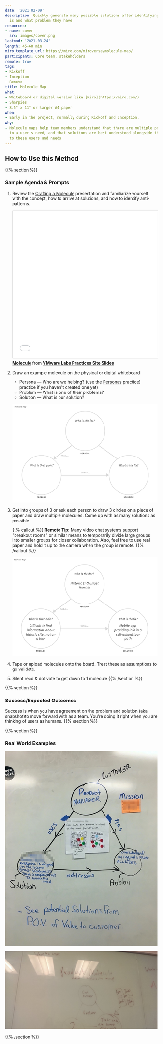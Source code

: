 ```yaml
---
date: '2021-02-09'
description: Quickly generate many possible solutions after identifying who the user
  is and what problem they have
resources:
- name: cover
  src: images/cover.png
lastmod: '2021-03-24'
length: 45-60 min
miro_template_url: https://miro.com/miroverse/molecule-map/
participants: Core team, stakeholders
remote: true
tags:
- Kickoff
- Inception
- Remote
title: Molecule Map
what:
- Whiteboard or digital version like [Miro](https://miro.com/)
- Sharpies
- 8.5" x 11” or larger A4 paper
when:
- Early in the project, normally during Kickoff and Inception.
why:
- Molecule maps help team members understand that there are multiple possible solutions
  to a user’s need, and that solutions are best understood alongside their relationship
  to these users and needs
---
```


## How to Use this Method

{{% section %}}
### Sample Agenda & Prompts
1. Review the [Crafting a Molecule](https://tanzu.vmware.com/content/vmware-tanzu-developer-center-slides/molecule) presentation and familiarize yourself with the concept, how to arrive at solutions, and how to identify anti-patterns.

   <iframe src="//www.slideshare.net/slideshow/embed_code/key/1wtb5448ncVV6E" width="595" height="485" frameborder="0" marginwidth="0" marginheight="0" scrolling="no" style="border:1px solid #CCC; border-width:1px; margin-bottom:5px; max-width: 100%;" allowfullscreen> </iframe> <div style="margin-bottom:5px"> <strong> <a href="//www.slideshare.net/VMwareTanzu/molecule-242998322" title="Molecule" target="_blank">Molecule</a> </strong> from <strong><a href="https://www.slideshare.net/VMwareTanzu" target="_blank">VMware Labs Practices Site Slides</a></strong> </div>

1. Draw an example molecule on the physical or digital whiteboard

   - Persona — Who are we helping? (use the [Personas](/practices/personas) practice) practice if you haven't created one yet)
   - Problem — What is one of their problems?
   - Solution — What is our solution?

   ![Blank Molecule Map](images/step-1.png)

1. Get into groups of 3 or ask each person to draw 3 circles on a piece of paper and draw multiple molecules. Come up with as many solutions as possible.

   {{% callout %}}
   **Remote Tip:** Many video chat systems support "breakout rooms" or similar means to temporarily divide large groups into smaller groups for closer collaboration. Also, feel free to use real paper and hold it up to the camera when the group is remote.
   {{% /callout %}}

   ![Filled Molecule Map](images/step-2.png)

1. Tape or upload molecules onto the board. Treat these as assumptions to go validate.

1. Silent read & dot vote to get down to 1 molecule
{{% /section %}}

{{% section %}}
### Success/Expected Outcomes
Success is when you have agreement on the problem and solution (aka snapshot)to move forward with as a team. You’re doing it right when you are thinking of users as humans.
{{% /section %}}

{{% section %}}
### Real World Examples

![Close up of a detailed molecule map drawn on a whiteboard with persona in the center](images/example-1.jpg)

![Close up of a molecule map drawn on a whiteboard](images/example-2.jpg)

{{% /section %}}